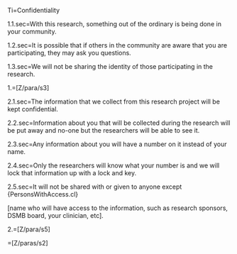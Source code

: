 Ti=Confidentiality

1.1.sec=With this research, something out of the ordinary is being done in your community.

1.2.sec=It is possible that if others in the community are aware that you are participating, they may ask you questions.

1.3.sec=We will not be sharing the identity of those participating in the research.

1.=[Z/para/s3]

2.1.sec=The information that we collect from this research project will be kept confidential.

2.2.sec=Information about you that will be collected during the research will be put away and no-one but the researchers will be able to see it.

2.3.sec=Any information about you will have a number on it instead of your name.

2.4.sec=Only the researchers will know what your number is and we will lock that information up with a lock and key.

2.5.sec=It will not be shared with or given to anyone except {PersonsWithAccess.cl}

[name who will have access to the information, such as research sponsors, DSMB board, your clinician, etc].

2.=[Z/para/s5]

=[Z/paras/s2]